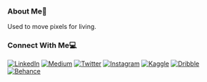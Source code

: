 ### About Me👋
Used to move pixels for living.


### Connect With Me💻
<p align="left" align='right'>
<a target="_blank"href="https://www.linkedin.com/in/aayushmishra1512/"><img alt="LinkedIn" src="https://img.shields.io/badge/linkedin-%230077B5.svg?style=for-the-badge&logo=linkedin&logoColor=white"/></a>
<a target="_blank"href="https://medium.com/@aayush.mishra1512"><img alt="Medium" src="https://img.shields.io/badge/Medium-%23000000.svg?style=for-the-badge&logo=Medium&logoColor=white"/></a>
<a target="_blank"href="https://twitter.com/thatshutterboi"><img alt="Twitter" src="https://img.shields.io/badge/Twitter-%231DA1F2.svg?style=for-the-badge&logo=Twitter&logoColor=white"/></a>
<a target="_blank"href="https://www.instagram.com/thatshutterboi/">	<img alt="Instagram" src="https://img.shields.io/badge/Instagram-%23E4405F.svg?style=for-the-badge&logo=Instagram&logoColor=white"/></a>
<a target="_blank"href="https://www.kaggle.com/aayushmishra1512">	<img alt="Kaggle" src="https://img.shields.io/badge/Kaggle-20BEFF?style=for-the-badge&logo=Kaggle&logoColor=white"/></a>
<a target="_blank"href="https://dribbble.com/thatshutterboi">	<img alt="Dribble" src="https://img.shields.io/badge/Dribbble-EA4C89?style=for-the-badge&logo=dribbble&logoColor=white"/></a>
<a target="_blank"href="https://www.behance.net/thatshutterboi">	<img alt="Behance" src="https://img.shields.io/badge/-Behance-blue?style=for-the-badge&logo=behance&logoColor=white"/></a>
</p>
</p>

